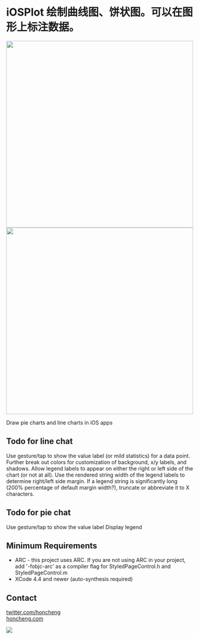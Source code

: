 
iOSPlot   绘制曲线图、饼状图。可以在图形上标注数据。
=======

<img width=500 src="http://www.honcheng.com/imagehost/i/img?id=aghob25jaGVuZ3IOCxIFSW1hZ2UY8sCGAgw"/>
<img width=500 src="http://www.honcheng.com/imagehost/i/img?id=aghob25jaGVuZ3IOCxIFSW1hZ2UY6raGAgw"/>


Draw pie charts and line charts in iOS apps

Todo for line chat
------------------
Use gesture/tap to show the value label (or mild statistics) for a data point.
Further break out colors for customization of background, x/y labels, and shadows.
Allow legend labels to appear on either the right or left side of the chart (or not at all).
Use the rendered string width of the legend labels to determine right/left side margin.
If a legend string is significantly long (200% percentage of default margin width?), truncate or abbreviate it to X characters.

Todo for pie chat
-----------------
Use gesture/tap to show the value label
Display legend


Minimum Requirements
--------------------
* ARC - this project uses ARC. If you are not using ARC in your project, add '-fobjc-arc' as a compiler flag for StyledPageControl.h and StyledPageControl.m
* XCode 4.4 and newer (auto-synthesis required)

Contact
-------

[twitter.com/honcheng](http://twitter.com/honcheng)  
[honcheng.com](http://honcheng.com)

![](http://www.cocoacontrols.com/analytics/honcheng/iosplot.png)
